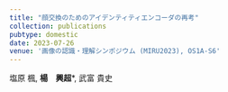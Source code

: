 ```yaml
---
title: "顔交換のためのアイデンティティエンコーダの再考"
collection: publications
pubtype: domestic
date: 2023-07-26
venue: '画像の認識・理解シンポジウム (MIRU2023), OS1A-S6'
---
```


塩原 楓, **楊　興超***, 武富 貴史
